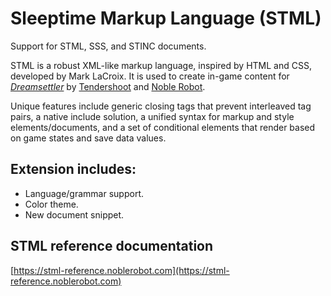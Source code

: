 # Sleeptime Markup Language (STML)

Support for STML, SSS, and STINC documents.

STML is a robust XML-like markup language, inspired by HTML and CSS, developed by Mark LaCroix. It is used to create in-game content for *[Dreamsettler](https://dreamsettler.net)* by [Tendershoot](http://tendershoot.net) and [Noble Robot](https://noblerobot.com).

Unique features include generic closing tags that prevent interleaved tag pairs, a native include solution, a unified syntax for markup and style elements/documents, and a set of conditional elements that render based on game states and save data values.

## Extension includes:
- Language/grammar support.
- Color theme.
- New document snippet.

## STML reference documentation
[https://stml-reference.noblerobot.com](https://stml-reference.noblerobot.com)